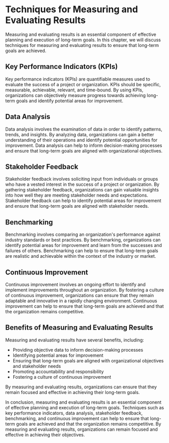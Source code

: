 # Techniques for Measuring and Evaluating Results

Measuring and evaluating results is an essential component of effective planning and execution of long-term goals. In this chapter, we will discuss techniques for measuring and evaluating results to ensure that long-term goals are achieved.

Key Performance Indicators (KPIs)
---------------------------------

Key performance indicators (KPIs) are quantifiable measures used to evaluate the success of a project or organization. KPIs should be specific, measurable, achievable, relevant, and time-bound. By using KPIs, organizations can objectively measure progress towards achieving long-term goals and identify potential areas for improvement.

Data Analysis
-------------

Data analysis involves the examination of data in order to identify patterns, trends, and insights. By analyzing data, organizations can gain a better understanding of their operations and identify potential opportunities for improvement. Data analysis can help to inform decision-making processes and ensure that long-term goals are aligned with organizational objectives.

Stakeholder Feedback
--------------------

Stakeholder feedback involves soliciting input from individuals or groups who have a vested interest in the success of a project or organization. By gathering stakeholder feedback, organizations can gain valuable insights into how well they are meeting stakeholder needs and expectations. Stakeholder feedback can help to identify potential areas for improvement and ensure that long-term goals are aligned with stakeholder needs.

Benchmarking
------------

Benchmarking involves comparing an organization's performance against industry standards or best practices. By benchmarking, organizations can identify potential areas for improvement and learn from the successes and failures of others. Benchmarking can help to ensure that long-term goals are realistic and achievable within the context of the industry or market.

Continuous Improvement
----------------------

Continuous improvement involves an ongoing effort to identify and implement improvements throughout an organization. By fostering a culture of continuous improvement, organizations can ensure that they remain adaptable and innovative in a rapidly changing environment. Continuous improvement can help to ensure that long-term goals are achieved and that the organization remains competitive.

Benefits of Measuring and Evaluating Results
--------------------------------------------

Measuring and evaluating results have several benefits, including:

* Providing objective data to inform decision-making processes
* Identifying potential areas for improvement
* Ensuring that long-term goals are aligned with organizational objectives and stakeholder needs
* Promoting accountability and responsibility
* Fostering a culture of continuous improvement

By measuring and evaluating results, organizations can ensure that they remain focused and effective in achieving their long-term goals.

In conclusion, measuring and evaluating results is an essential component of effective planning and execution of long-term goals. Techniques such as key performance indicators, data analysis, stakeholder feedback, benchmarking, and continuous improvement can help to ensure that long-term goals are achieved and that the organization remains competitive. By measuring and evaluating results, organizations can remain focused and effective in achieving their objectives.
